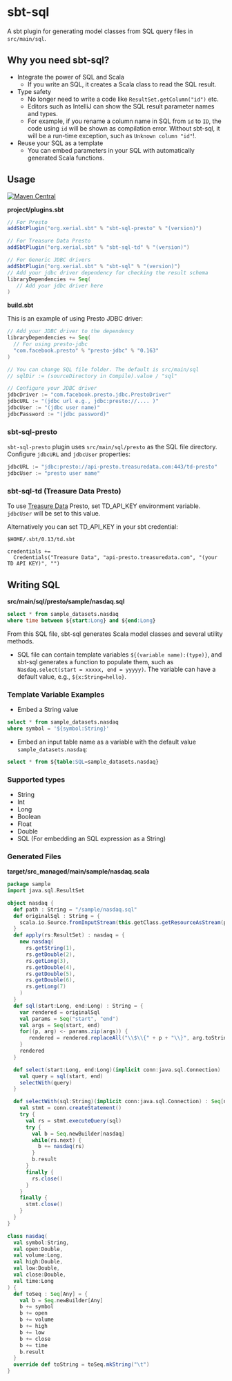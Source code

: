 sbt-sql 
====

A sbt plugin for generating model classes from SQL query files in `src/main/sql`.

## Why you need sbt-sql?

 - Integrate the power of SQL and Scala
     - If you write an SQL, it creates a Scala class to read the SQL result.
 - Type safety
     - No longer need to write a code like `ResultSet.getColumn("id")` etc. 
     - Editors such as IntelliJ can show the SQL result parameter names and types.
     - For example, if you rename a column name in SQL from `id` to `ID`, the code using `id` will be shown as compilation error. Without sbt-sql, it will be a run-time exception, such as `Unknown column "id"`!.
 - Reuse your SQL as a template
     - You can embed parameters in your SQL with automatically generated Scala functions.

## Usage

[![Maven Central](https://maven-badges.herokuapp.com/maven-central/org.xerial.sbt/sbt-sql/badge.svg)](https://maven-badges.herokuapp.com/maven-central/org.xerial.sbt/sbt-sql)

**project/plugins.sbt**
```scala
// For Presto
addSbtPlugin("org.xerial.sbt" % "sbt-sql-presto" % "(version)")

// For Treasure Data Presto
addSbtPlugin("org.xerial.sbt" % "sbt-sql-td" % "(version)")

// For Generic JDBC drivers
addSbtPlugin("org.xerial.sbt" % "sbt-sql" % "(version)")
// Add your jdbc driver dependency for checking the result schema
libraryDependencies += Seq(
   // Add your jdbc driver here
)
```

**build.sbt**

This is an example of using Presto JDBC driver:
```scala
// Add your JDBC driver to the dependency
libraryDependencies += Seq(
  // For using presto-jdbc
  "com.facebook.presto" % "presto-jdbc" % "0.163"
)

// You can change SQL file folder. The default is src/main/sql
// sqlDir := (sourceDirectory in Compile).value / "sql"

// Configure your JDBC driver
jdbcDriver := "com.facebook.presto.jdbc.PrestoDriver"
jdbcURL := "(jdbc url e.g., jdbc:presto://.... )"
jdbcUser := "(jdbc user name)"
jdbcPassword := "(jdbc password)"
```

### sbt-sql-presto

`sbt-sql-presto` plugin uses `src/main/sql/presto` as the SQL file directory. Configure `jdbcURL` and `jdbcUser` properties:
```scala
jdbcURL := "jdbc:presto://api-presto.treasuredata.com:443/td-presto"
jdbcUser := "presto user name"
```

### sbt-sql-td (Treasure Data Presto)

To use [Treasure Data](http://www.treasuredata.com/) Presto, set TD_API_KEY environment variable. 
`jdbcUser` will be set to this value.

Alternatively you can set TD_API_KEY in your sbt credential:

`$HOME/.sbt/0.13/td.sbt`
```
credentials += 
  Credentials("Treasure Data", "api-presto.treasuredata.com", "(your TD API KEY)", "")
```

## Writing SQL

**src/main/sql/presto/sample/nasdaq.sql**
```sql
select * from sample_datasets.nasdaq
where time between ${start:Long} and ${end:Long}
```

From this SQL file, sbt-sql generates Scala model classes and several utility methods.

* SQL file can contain template variables `${(variable name):(type)}`, and sbt-sql generates a function to populate them, such as `Nasdaq.select(start = xxxxx, end = yyyyy)`. The variable can have a default value, e.g., `${x:String=hello}`. 

### Template Variable Examples

- Embed a String value
```sql
select * from sample_datasets.nasdaq
where symbol = '${symbol:String}'
```

- Embed an input table name as a variable with the default value `sample_datasets.nasdaq`:
```sql
select * from ${table:SQL=sample_datasets.nasdaq}
```


### Supported types
- String
- Int
- Long
- Boolean
- Float
- Double
- SQL (For embedding an SQL expression as a String)

### Generated Files 
**target/src_managed/main/sample/nasdaq.scala**
```scala
package sample
import java.sql.ResultSet

object nasdaq {
  def path : String = "/sample/nasdaq.sql"
  def originalSql : String = {
    scala.io.Source.fromInputStream(this.getClass.getResourceAsStream(path)).mkString
  }
  def apply(rs:ResultSet) : nasdaq = {
    new nasdaq(
      rs.getString(1),
      rs.getDouble(2),
      rs.getLong(3),
      rs.getDouble(4),
      rs.getDouble(5),
      rs.getDouble(6),
      rs.getLong(7)
    )
  }
  def sql(start:Long, end:Long) : String = {
    var rendered = originalSql
    val params = Seq("start", "end")
    val args = Seq(start, end)
    for((p, arg) <- params.zip(args)) {
       rendered = rendered.replaceAll("\\$\\{" + p + "\\}", arg.toString)
    }
    rendered
  }

  def select(start:Long, end:Long)(implicit conn:java.sql.Connection) : Seq[nasdaq] = {
    val query = sql(start, end)
    selectWith(query)
  }

  def selectWith(sql:String)(implicit conn:java.sql.Connection) : Seq[nasdaq] = {
    val stmt = conn.createStatement()
    try {
      val rs = stmt.executeQuery(sql)
      try {
        val b = Seq.newBuilder[nasdaq]
        while(rs.next) {
          b += nasdaq(rs)
        }
        b.result
      }
      finally {
        rs.close()
      }
    }
    finally {
      stmt.close()
    }
  }
}

class nasdaq(
  val symbol:String,
  val open:Double,
  val volume:Long,
  val high:Double,
  val low:Double,
  val close:Double,
  val time:Long
) {
  def toSeq : Seq[Any] = {
    val b = Seq.newBuilder[Any]
    b += symbol
    b += open
    b += volume
    b += high
    b += low
    b += close
    b += time
    b.result
  }
  override def toString = toSeq.mkString("\t")
}
``` 
 
